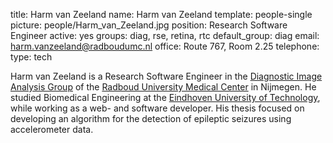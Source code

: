 title: Harm van Zeeland
name: Harm van Zeeland
template: people-single
picture: people/Harm_van_Zeeland.jpg
position: Research Software Engineer
active: yes
groups: diag, rse, retina, rtc
default_group: diag
email: harm.vanzeeland@radboudumc.nl
office: Route 767, Room 2.25
telephone:
type: tech

Harm van Zeeland is a Research Software Engineer in the [Diagnostic Image Analysis Group](https://www.diagnijmegen.nl/) of the [Radboud University Medical Center](https://www.radboudumc.nl/research) in Nijmegen. He studied Biomedical Engineering at the [Eindhoven University of Technology](https://tue.nl/), while working as a web- and software developer. His thesis focused on developing an algorithm for the detection of epileptic seizures using accelerometer data.
